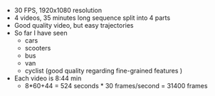 - 30 FPS, 1920x1080 resolution 
- 4 videos, 35 minutes long sequence split into 4 parts
- Good quality video, but easy trajectories 
- So far I have seen
    - cars
    - scooters
    - bus
    - van
    - cyclist (good quality regarding fine-grained features ) 
- Each video is 8:44 min
    - 8*60+44 = 524 seconds * 30 frames/second = 31400 frames 
